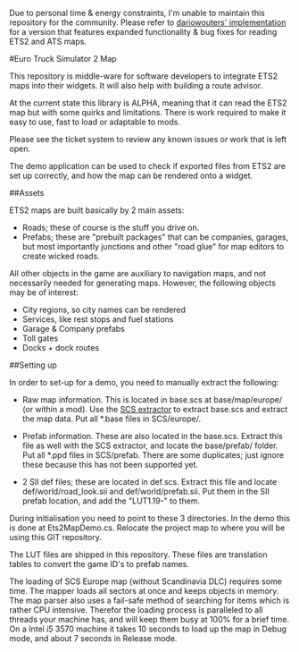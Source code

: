 Due to personal time & energy constraints, I'm unable to maintain this repository for the community. Please refer to [dariowouters' implementation](https://github.com/dariowouters/ts-map) for a version that features expanded functionality & bug fixes for reading ETS2 and ATS maps.

#Euro Truck Simulator 2 Map

This repository is middle-ware for software developers to integrate ETS2 maps into their widgets. It will also help with building a route advisor.

At the current state this library is ALPHA, meaning that it can read the ETS2 map but with some quirks and limitations. There is work required to make it easy to use, fast to load or adaptable to mods.

Please see the ticket system to review any known issues or work that is left open.

The demo application can be used to check if exported files from ETS2 are set up correctly, and how the map can be rendered onto a widget. 

##Assets

ETS2 maps are built basically by 2 main assets:

- Roads; these of course is the stuff you drive on.
- Prefabs; these are "prebuilt packages" that can be companies, garages, but most importantly junctions and other "road glue" for map editors to create wicked roads.

All other objects in the game are auxiliary to navigation maps, and not necessarily needed for generating maps. However, the following objects may be of interest:

- City regions, so city names can be rendered
- Services, like rest stops and fuel stations
- Garage & Company prefabs
- Toll gates
- Docks + dock routes

##Setting up

In order to set-up for a demo, you need to manually extract the following:

- Raw map information. This is located in base.scs at base/map/europe/ (or within a mod). Use the [SCS extractor](http://www.eurotrucksimulator2.com/mod_tools.php) to extract base.scs and extract the map data. Put all *.base files in SCS/europe/. 

- Prefab information. These are also located in the base.scs. Extract this file as well with the SCS extractor, and locate the base/prefab/ folder. Put all *.ppd files in SCS/prefab. There are some duplicates; just ignore these because this has not been supported yet.

- 2 SII def files; these are located in def.scs. Extract this file and locate def/world/road_look.sii and def/world/prefab.sii. Put them in the SII prefab location, and add the "LUT1.19-" to them.

During initialisation you need to point to these 3 directories. In the demo this is done at Ets2MapDemo.cs. Relocate the project map to where you will be using this GIT repository.

The LUT files are shipped in this repository. These files are translation tables to convert the game ID's to prefab names.

The loading of SCS Europe map (without Scandinavia DLC) requires some time. The mapper loads all sectors at once and keeps objects in memory. The map parser also uses a fail-safe method of searching for items which is rather CPU intensive. Therefor the loading process is paralleled to all threads your machine has, and will keep them busy at 100% for a brief time. On a Intel i5 3570 machine it takes 10 seconds to load up the map in Debug mode, and about 7 seconds in Release mode.
